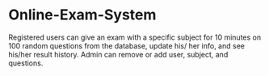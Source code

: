 # Online-Exam-System
Registered users can give an exam with a specific subject for 10 minutes on 100 random questions from the database, update his/ her info, and see his/her result history. Admin can remove or add user, subject, and questions.
